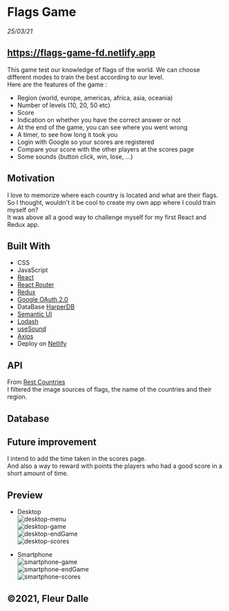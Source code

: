 # Flags Game

_25/03/21_

## https://flags-game-fd.netlify.app

This game test our knowledge of flags of the world. We can choose different modes to train the best according to our level. <br>
Here are the features of the game :

- Region (world, europe, americas, africa, asia, oceania)
- Number of levels (10, 20, 50 etc)
- Score
- Indication on whether you have the correct answer or not
- At the end of the game, you can see where you went wrong
- A timer, to see how long it took you
- Login with Google so your scores are registered
- Compare your score with the other players at the scores page
- Some sounds (button click, win, lose, ...)

## Motivation

I love to memorize where each country is located and what are their flags. <br>
So I thought, wouldn't it be cool to create my own app where I could train myself on? <br>
It was above all a good way to challenge myself for my first React and Redux app.<br>

## Built With

- CSS
- JavaScript
- [React](https://fr.reactjs.org/)
- [React Router](https://reactrouter.com/)
- [Redux](https://redux.js.org/)
- [Google OAuth 2.0](https://developers.google.com/identity/protocols/oauth2)
- DataBase [HarperDB](https://harperdb.io/)
- [Semantic UI](https://semantic-ui.com/)
- [Lodash](https://lodash.com/)
- [useSound](https://www.npmjs.com/package/use-sound)
- [Axios](https://www.npmjs.com/package/axios)
- Deploy on [Netlify](https://www.netlify.com/)

## API

From [Rest Countries](https://restcountries.eu/#rest-countries-stay-up-to-date) <br>
I filtered the image sources of flags, the name of the countries and their region.

## Database

## Future improvement

I intend to add the time taken in the scores page. <br>
And also a way to reward with points the players who had a good score in a short amount of time.

## Preview

- Desktop <br>
  ![desktop-menu](https://user-images.githubusercontent.com/75179031/112616720-59b60500-8e24-11eb-8fe7-c7a7ed1001d5.png) <br>
  ![desktop-game](https://user-images.githubusercontent.com/75179031/112616717-59b60500-8e24-11eb-814f-f38bc285be84.png) <br>
  ![desktop-endGame](https://user-images.githubusercontent.com/75179031/112616714-591d6e80-8e24-11eb-918a-9596dbfc20ee.png) <br>
  ![desktop-scores](https://user-images.githubusercontent.com/75179031/112616721-59b60500-8e24-11eb-82aa-6a10805f7f33.png) <br>

- Smartphone <br>
  ![smartphone-game](https://user-images.githubusercontent.com/75179031/112616724-5a4e9b80-8e24-11eb-9927-8bd6ec03fb79.png) <br>
  ![smartphone-endGame](https://user-images.githubusercontent.com/75179031/112616722-5a4e9b80-8e24-11eb-8d80-f2d7603c5289.png) <br>
  ![smartphone-scores](https://user-images.githubusercontent.com/75179031/112616711-5884d800-8e24-11eb-8a8f-ebb0982a19ca.png) <br>

## ©2021, Fleur Dalle
